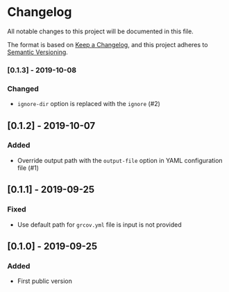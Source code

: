 # Changelog
All notable changes to this project will be documented in this file.

The format is based on [Keep a Changelog](https://keepachangelog.com/en/1.0.0/),
and this project adheres to [Semantic Versioning](https://semver.org/spec/v2.0.0.html).

### [0.1.3] - 2019-10-08

### Changed

- `ignore-dir` option is replaced with the `ignore` (#2)

## [0.1.2] - 2019-10-07

### Added

- Override output path with the `output-file` option in YAML configuration file (#1)

## [0.1.1] - 2019-09-25

### Fixed

- Use default path for `grcov.yml` file is input is not provided

## [0.1.0] - 2019-09-25

### Added

- First public version
